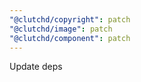 ```yaml
---
"@clutchd/copyright": patch
"@clutchd/image": patch
"@clutchd/component": patch
---
```


Update deps
